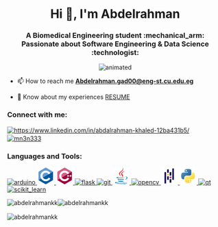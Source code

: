 <h1 align="center">Hi 👋, I'm Abdelrahman</h1>
<h3 align="center">	A Biomedical Engineering student :mechanical_arm: Passionate about Software Engineering & Data Science	:technologist:</h3>

<p align="center">
  <img src="https://c.tenor.com/2uyENRmiUt0AAAAC/coding.gif" alt="animated" />
</p>

- 📫 How to reach me **Abdelrahman.gad00@eng-st.cu.edu.eg**

- 📄 Know about my experiences [RESUME](https://drive.google.com/file/d/1Tpo_D7MNDFoxgzQXmOIJYKQdpHMN9Fi4/view?usp=sharing)


<h3 align="left">Connect with me:</h3>
<p align="left">
<a href="https://www.linkedin.com/in/abdalrahman-khaled-12ba431b5/" target="blank"><img align="center" src="https://raw.githubusercontent.com/rahuldkjain/github-profile-readme-generator/master/src/images/icons/Social/linked-in-alt.svg" alt="https://www.linkedin.com/in/abdalrahman-khaled-12ba431b5/" height="30" width="40" /></a>
<a href="https://codeforces.com/profile/mn3n333" target="blank"><img align="center" src="https://raw.githubusercontent.com/rahuldkjain/github-profile-readme-generator/master/src/images/icons/Social/codeforces.svg" alt="mn3n333" height="30" width="40" /></a>
</p>

<h3 align="left">Languages and Tools:</h3>
<p align="left"> <a href="https://www.arduino.cc/" target="_blank" rel="noreferrer"> <img src="https://cdn.worldvectorlogo.com/logos/arduino-1.svg" alt="arduino" width="40" height="40"/> </a> <a href="https://www.cprogramming.com/" target="_blank" rel="noreferrer"> <img src="https://raw.githubusercontent.com/devicons/devicon/master/icons/c/c-original.svg" alt="c" width="40" height="40"/> </a> <a href="https://www.w3schools.com/cpp/" target="_blank" rel="noreferrer"> <img src="https://raw.githubusercontent.com/devicons/devicon/master/icons/cplusplus/cplusplus-original.svg" alt="cplusplus" width="40" height="40"/> </a> <a href="https://flask.palletsprojects.com/" target="_blank" rel="noreferrer"> <img src="https://www.vectorlogo.zone/logos/pocoo_flask/pocoo_flask-icon.svg" alt="flask" width="40" height="40"/> </a> <a href="https://git-scm.com/" target="_blank" rel="noreferrer"> <img src="https://www.vectorlogo.zone/logos/git-scm/git-scm-icon.svg" alt="git" width="40" height="40"/> </a> <a href="https://www.java.com" target="_blank" rel="noreferrer"> <img src="https://raw.githubusercontent.com/devicons/devicon/master/icons/java/java-original.svg" alt="java" width="40" height="40"/> </a> <a href="https://opencv.org/" target="_blank" rel="noreferrer"> <img src="https://www.vectorlogo.zone/logos/opencv/opencv-icon.svg" alt="opencv" width="40" height="40"/> </a> <a href="https://pandas.pydata.org/" target="_blank" rel="noreferrer"> <img src="https://raw.githubusercontent.com/devicons/devicon/2ae2a900d2f041da66e950e4d48052658d850630/icons/pandas/pandas-original.svg" alt="pandas" width="40" height="40"/> </a> <a href="https://www.python.org" target="_blank" rel="noreferrer"> <img src="https://raw.githubusercontent.com/devicons/devicon/master/icons/python/python-original.svg" alt="python" width="40" height="40"/> </a> <a href="https://www.qt.io/" target="_blank" rel="noreferrer"> <img src="https://upload.wikimedia.org/wikipedia/commons/0/0b/Qt_logo_2016.svg" alt="qt" width="40" height="40"/> </a> <a href="https://scikit-learn.org/" target="_blank" rel="noreferrer"> <img src="https://upload.wikimedia.org/wikipedia/commons/0/05/Scikit_learn_logo_small.svg" alt="scikit_learn" width="40" height="40"/> </a> </p>

<p><img align="left" src="https://github-readme-stats.vercel.app/api/top-langs?username=abdelrahmankk&show_icons=true&locale=en&layout=compact" alt="abdelrahmankk" /></p>



<p>&nbsp;<img align="left" src="https://github-readme-stats.vercel.app/api?username=abdelrahmankk&show_icons=true&locale=en" alt="abdelrahmankk" /></p>

<p><img align="center" src="https://github-readme-streak-stats.herokuapp.com/?user=abdelrahmankk&" alt="abdelrahmankk" /></p>
